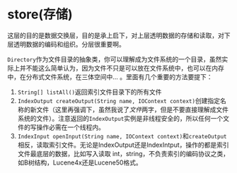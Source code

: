 # store(存储)

这层的目的是数据交换层，目的是承上启下，对上层透明数据的存储和读取，对下层透明数据的编码和组织。分层很重要啊。

`Directory`作为文件目录的抽象类，你可以理解成为文件系统的一个目录，虽然实际上并不能这么简单认为，因为文件不只是可以放在文件系统中，也可以在内存中，在分布式文件系统，在三体空间中... 。里面有几个重要的方法要提下：

1. `String[] listAll()`返回索引文件目录下的所有文件
1. `IndexOutput createOutput(String name, IOContext context)`创建指定名称的新文件（这里再强调下，虽然我说了*文件*两字，但是不要直接理解成文件系统的文件）。注意返回的`IndexOutput`实例是非线程安全的，所以任何一个文件的写操作必需在一个线程内。
1. `IndexInput openInput(String name, IOContext context)`和`createOutput`相反，读取索引文件。无论是IndexOutput还是IndexIntput，操作的都是索引文件最底层的数据，比如写入读取 int，string，不负责索引的编码协议之类，如B树结构，Lucene4x还是Lucene50格式。


